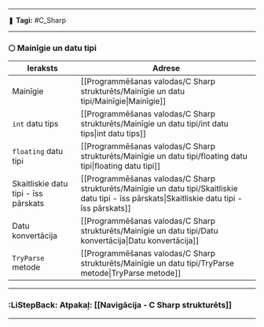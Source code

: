 ___

❚ **Tagi:** #C_Sharp 

---
### ⬡ Mainīgie un datu tipi

|Ieraksts|Adrese|
|---|---|
|Mainīgie|[[Programmēšanas valodas/C Sharp strukturēts/Mainīgie un datu tipi/Mainīgie\|Mainīgie]]|
|`int` datu tips|[[Programmēšanas valodas/C Sharp strukturēts/Mainīgie un datu tipi/int datu tips\|int datu tips]]|
|`floating` datu tipi|[[Programmēšanas valodas/C Sharp strukturēts/Mainīgie un datu tipi/floating datu tipi\|floating datu tipi]]|
|Skaitliskie datu tipi - īss pārskats|[[Programmēšanas valodas/C Sharp strukturēts/Mainīgie un datu tipi/Skaitliskie datu tipi - īss pārskats\|Skaitliskie datu tipi - īss pārskats]]|
|Datu konvertācija|[[Programmēšanas valodas/C Sharp strukturēts/Mainīgie un datu tipi/Datu konvertācija\|Datu konvertācija]]|
|`TryParse` metode|[[Programmēšanas valodas/C Sharp strukturēts/Mainīgie un datu tipi/TryParse metode\|TryParse metode]]|

---
### :LiStepBack: Atpakaļ: [[Navigācija - C Sharp strukturēts]]

___